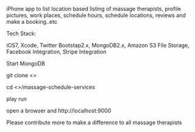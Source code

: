iPhone app to list location based  listing of massage therapists, profile pictures, work places, schedule hours, schedule locations, reviews and make a booking..etc

Tech Stack:

iOS7, Xcode, Twitter Bootstap2.x, MongoDB2.x, Amazon S3 File Storage, Facebook Integration, Stripe Integration

Start MongoDB

git clone <>

cd <>/massage-schedule-services

play run

open a browser and http://localhost:9000

Please contribute more to make a difference to all massage therapists
